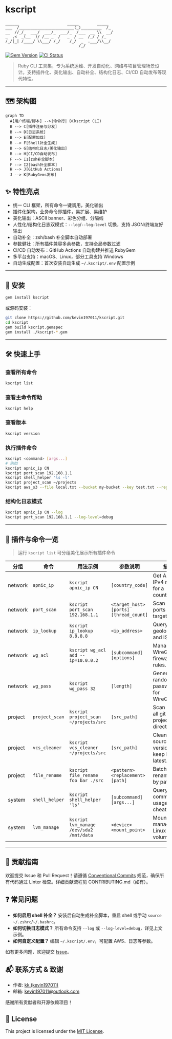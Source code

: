 # kscript

```
______                     _____        _____
___  /________________________(_)_________  /_
__  //_/_  ___/  ___/_  ___/_  /___  __ \\  __/
_  ,<  _(__  )/ /__ _  /   _  / __  /_/ / /_
/_/|_| /____/ \\___/ /_/    /_/  _  .___/\\__/
                                /_/
```

[![Gem Version](https://img.shields.io/gem/v/kscript?style=flat-square)](https://rubygems.org/gems/kscript)
[![CI Status](https://github.com/kevin197011/kscript/actions/workflows/gem-push.yml/badge.svg?branch=main)](https://github.com/kevin197011/kscript/actions/workflows/gem-push.yml)

> Ruby CLI 工具集，专为系统运维、开发自动化、网络与项目管理场景设计。支持插件化、美化输出、自动补全、结构化日志、CI/CD 自动发布等现代特性。

---

## 🗺️ 架构图

```mermaid
graph TD
  A[用户终端/脚本] -->|命令行| B(kscript CLI)
  B --> C[插件注册与分发]
  B --> D[日志系统]
  B --> E[配置加载]
  B --> F[Shell补全生成]
  B --> G[结构化日志/美化输出]
  B --> H[CI/CD自动发布]
  F --> I1[zsh补全脚本]
  F --> I2[bash补全脚本]
  H --> J[GitHub Actions]
  J --> K[RubyGems发布]
```

## ✨ 特性亮点
- 统一 CLI 框架，所有命令一键调用，美化输出
- 插件化架构，业务命令即插件，易扩展、易维护
- 美化输出：ASCII banner、彩色分组、分隔线
- 人性化/结构化日志双模式：`--log`/`--log-level` 切换，支持 JSON/终端友好输出
- 自动补全：zsh/bash 补全脚本自动部署
- 参数健壮：所有插件兼容多余参数，支持全局参数过滤
- CI/CD 自动发布：GitHub Actions 自动构建并推送 RubyGem
- 多平台支持：macOS、Linux，部分工具支持 Windows
- 自动生成配置：首次安装自动生成 `~/.kscript/.env` 配置示例

---

## 🚀 安装

```bash
gem install kscript
```

或源码安装：

```bash
git clone https://github.com/kevin197011/kscript.git
cd kscript
gem build kscript.gemspec
gem install ./kscript-*.gem
```

---

## 🛠️ 快速上手

### 查看所有命令
```bash
kscript list
```

### 查看主命令帮助
```bash
kscript help
```

### 查看版本
```bash
kscript version
```

### 执行插件命令
```bash
kscript <command> [args...]
# 例如
kscript apnic_ip CN
kscript port_scan 192.168.1.1
kscript shell_helper 'ls -l'
kscript project_scan ~/projects
kscript aws_s3 --file local.txt --bucket my-bucket --key test.txt --region ap-northeast-1 --access_key xxx --secret_key yyy
```

### 结构化日志模式
```bash
kscript apnic_ip CN --log
kscript port_scan 192.168.1.1 --log-level=debug
```

---

## 🧩 插件与命令一览

> 运行 `kscript list` 可分组美化展示所有插件命令

| 分组      | 命令                   | 用法示例                                                         | 参数说明                                               | 描述                                                         |
|-----------|------------------------|------------------------------------------------------------------|--------------------------------------------------------|--------------------------------------------------------------|
| network   | `apnic_ip`             | `kscript apnic_ip CN`                                            | `[country_code]`                                       | Get APNIC IPv4 ranges for a country.                         |
| network   | `port_scan`            | `kscript port_scan 192.168.1.1`                                  | `<target_host> [ports] [thread_count]`                 | Scan open ports on a target host.                            |
| network   | `ip_lookup`            | `kscript ip_lookup 8.8.8.8`                                      | `<ip_address>`                                         | Query IP geolocation and ISP info.                           |
| network   | `wg_acl`               | `kscript wg_acl add --ip=10.0.0.2`                               | `[subcommand] [options]`                               | Manage WireGuard firewall ACL rules.                         |
| network   | `wg_pass`              | `kscript wg_pass 32`                                             | `[length]`                                             | Generate a random password for WireGuard.                    |
| project   | `project_scan`         | `kscript project_scan ~/projects/src`                            | `[src_path]`                                           | Scan and list all git projects in a directory.               |
| project   | `vcs_cleaner`          | `kscript vcs_cleaner ~/projects/src`                             | `[src_path]`                                           | Clean old source code versions, keep N latest.               |
| project   | `file_rename`          | `kscript file_rename foo bar ./src`                              | `<pattern> <replacement> [path]`                       | Batch rename files by pattern.                               |
| system    | `shell_helper`         | `kscript shell_helper 'ls'`                                      | `[subcommand] [args...]`                               | Query shell command usage and cheatsheets.                   |
| system    | `lvm_manage`           | `kscript lvm_manage /dev/sda2 /mnt/data`                        | `<device> <mount_point>`                                 | Mount and manage Linux LVM volumes.                          |

---

## 🤝 贡献指南

欢迎提交 Issue 和 Pull Request！请遵循 [Conventional Commits](https://www.conventionalcommits.org/) 规范，确保所有代码通过 Linter 检查。详细贡献流程见 CONTRIBUTING.md（如有）。

## ❓ 常见问题

- **如何启用 shell 补全？**
  安装后自动生成补全脚本，重启 shell 或手动 `source ~/.zshrc`/`~/.bashrc`。
- **如何切换日志模式？**
  所有命令支持 `--log` 或 `--log-level=debug`，详见上文示例。
- **如何自定义配置？**
  编辑 `~/.kscript/.env`，可配置 AWS、日志等参数。

如有更多问题，欢迎提交 [Issue](https://github.com/kevin197011/kscript/issues)。

## 📬 联系方式 & 致谢

- 作者: [kk (kevin197011)](https://github.com/kevin197011)
- 邮箱: kevin197011@outlook.com

感谢所有贡献者和开源依赖项目！

## 📄 License

This project is licensed under the [MIT License](LICENSE).